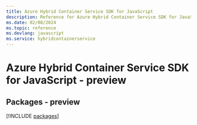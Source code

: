 ```yaml
---
title: Azure Hybrid Container Service SDK for JavaScript
description: Reference for Azure Hybrid Container Service SDK for JavaScript
ms.date: 02/08/2024
ms.topic: reference
ms.devlang: javascript
ms.service: hybridcontainerservice
---
```

# Azure Hybrid Container Service SDK for JavaScript - preview
## Packages - preview
[!INCLUDE [packages](hybrid-container-service-index.md)]
